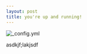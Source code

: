 ```yaml
---
layout: post
title: you're up and running!
---
```


![_config.yml](/images/config.jpg)

asdkjf;lakjsdf
